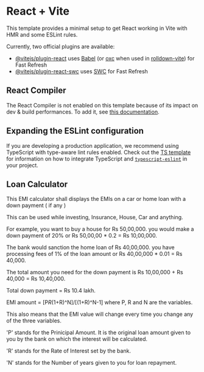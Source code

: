 # React + Vite

This template provides a minimal setup to get React working in Vite with HMR and some ESLint rules.

Currently, two official plugins are available:

- [@vitejs/plugin-react](https://github.com/vitejs/vite-plugin-react/blob/main/packages/plugin-react) uses [Babel](https://babeljs.io/) (or [oxc](https://oxc.rs) when used in [rolldown-vite](https://vite.dev/guide/rolldown)) for Fast Refresh
- [@vitejs/plugin-react-swc](https://github.com/vitejs/vite-plugin-react/blob/main/packages/plugin-react-swc) uses [SWC](https://swc.rs/) for Fast Refresh

## React Compiler

The React Compiler is not enabled on this template because of its impact on dev & build performances. To add it, see [this documentation](https://react.dev/learn/react-compiler/installation).

## Expanding the ESLint configuration

If you are developing a production application, we recommend using TypeScript with type-aware lint rules enabled. Check out the [TS template](https://github.com/vitejs/vite/tree/main/packages/create-vite/template-react-ts) for information on how to integrate TypeScript and [`typescript-eslint`](https://typescript-eslint.io) in your project.

## Loan Calculator

This EMI calculator shall displays the EMIs on a car or home loan with a down payment ( if any )

This can be used while investing, Insurance, House, Car and anything.

For example, you want to buy a house for Rs 50,00,000. you would make a down payment of 20% or Rs 50,00,00 \* 0.2 = Rs 10,00,000.

The bank would sanction the home loan of Rs 40,00,000. you have processing fees of 1% of the loan amount or Rs 40,00,000 \* 0.01 = Rs 40,000.

The total amount you need for the down payment is Rs 10,00,000 + Rs 40,000 = Rs 10,40,000.

Total down payment = Rs 10.4 lakh.

EMI amount = [P*R*(1+R)^N]/[(1+R)^N-1] where P, R and N are the variables.

This also means that the EMI value will change every time you change any of the three variables.

'P' stands for the Prinicipal Amount. It is the original loan amount given to you by the bank on which the interest will be calculated.

'R' stands for the Rate of Interest set by the bank.

'N' stands for the Number of years given to you for loan repayment.
